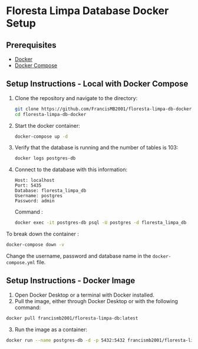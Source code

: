 # Floresta Limpa Database Docker Setup

## Prerequisites
- [Docker](https://www.docker.com/)
- [Docker Compose](https://docs.docker.com/compose/install/)

## Setup Instructions - Local with Docker Compose 

1. Clone the repository and navigate to the directory:
   ```bash
   git clone https://github.com/FrancisMB2001/floresta-limpa-db-docker
   cd floresta-limpa-db-docker
    ```
2. Start the docker container:
    ```bash
    docker-compose up -d
    ```
3. Verify that the database is running and the number of tables is 103:
    ```bash
    docker logs postgres-db
    ```
4. Connect to the database with this information:
    ```
    Host: localhost
    Port: 5435
    Database: floresta_limpa_db
    Username: postgres
    Password: admin
    ```
    Command :
    ```bash
    docker exec -it postgres-db psql -U postgres -d floresta_limpa_db
    ```

To break down the container : 
```bash
docker-compose down -v
```

Change the username, password and database name in the ``docker-compose.yml`` file. 

## Setup Instructions - Docker Image
1. Open Docker Desktop or a terminal with Docker installed.
2. Pull the image, either through Docker Desktop or with the following command: 
```bash
docker pull francismb2001/floresta-limpa-db:latest
```
3. Run the image as a container:
```bash
docker run --name postgres-db -d -p 5432:5432 francismb2001/floresta-limpa-db:latest
```


